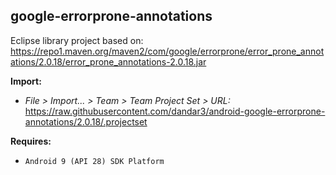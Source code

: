 ## google-errorprone-annotations

Eclipse library project based on:<br/>
https://repo1.maven.org/maven2/com/google/errorprone/error_prone_annotations/2.0.18/error_prone_annotations-2.0.18.jar

**Import:**
- _File > Import... > Team > Team Project Set > URL:_<br/>
  https://raw.githubusercontent.com/dandar3/android-google-errorprone-annotations/2.0.18/.projectset

**Requires:**
- `Android 9 (API 28) SDK Platform`